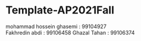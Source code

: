 # Template-AP2021Fall
mohammad hossein ghasemi : 99104927<br> 
  Fakhredin abdi : 99106458
Ghazal Tahan : 99106374
